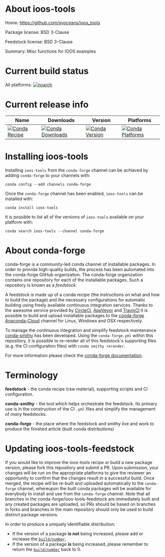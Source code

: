 About ioos-tools
================

Home: https://github.com/pyoceans/ioos_tools

Package license: BSD 3-Clause

Feedstock license: BSD 3-Clause

Summary: Misc functions for IOOS examples



Current build status
====================

All platforms:
[![noarch](https://img.shields.io/circleci/project/github/conda-forge/ioos_tools-feedstock/master.svg?label=noarch)](https://circleci.com/gh/conda-forge/ioos_tools-feedstock)

Current release info
====================

| Name | Downloads | Version | Platforms |
| --- | --- | --- | --- |
| [![Conda Recipe](https://img.shields.io/badge/recipe-ioos--tools-green.svg)](https://anaconda.org/conda-forge/ioos-tools) | [![Conda Downloads](https://img.shields.io/conda/dn/conda-forge/ioos-tools.svg)](https://anaconda.org/conda-forge/ioos-tools) | [![Conda Version](https://img.shields.io/conda/vn/conda-forge/ioos-tools.svg)](https://anaconda.org/conda-forge/ioos-tools) | [![Conda Platforms](https://img.shields.io/conda/pn/conda-forge/ioos-tools.svg)](https://anaconda.org/conda-forge/ioos-tools) |

Installing ioos-tools
=====================

Installing `ioos-tools` from the `conda-forge` channel can be achieved by adding `conda-forge` to your channels with:

```
conda config --add channels conda-forge
```

Once the `conda-forge` channel has been enabled, `ioos-tools` can be installed with:

```
conda install ioos-tools
```

It is possible to list all of the versions of `ioos-tools` available on your platform with:

```
conda search ioos-tools --channel conda-forge
```


About conda-forge
=================

conda-forge is a community-led conda channel of installable packages.
In order to provide high-quality builds, the process has been automated into the
conda-forge GitHub organization. The conda-forge organization contains one repository
for each of the installable packages. Such a repository is known as a *feedstock*.

A feedstock is made up of a conda recipe (the instructions on what and how to build
the package) and the necessary configurations for automatic building using freely
available continuous integration services. Thanks to the awesome service provided by
[CircleCI](https://circleci.com/), [AppVeyor](https://www.appveyor.com/)
and [TravisCI](https://travis-ci.org/) it is possible to build and upload installable
packages to the [conda-forge](https://anaconda.org/conda-forge)
[Anaconda-Cloud](https://anaconda.org/) channel for Linux, Windows and OSX respectively.

To manage the continuous integration and simplify feedstock maintenance
[conda-smithy](https://github.com/conda-forge/conda-smithy) has been developed.
Using the ``conda-forge.yml`` within this repository, it is possible to re-render all of
this feedstock's supporting files (e.g. the CI configuration files) with ``conda smithy rerender``.

For more information please check the [conda-forge documentation](https://conda-forge.org/docs/).

Terminology
===========

**feedstock** - the conda recipe (raw material), supporting scripts and CI configuration.

**conda-smithy** - the tool which helps orchestrate the feedstock.
                   Its primary use is in the construction of the CI ``.yml`` files
                   and simplify the management of *many* feedstocks.

**conda-forge** - the place where the feedstock and smithy live and work to
                  produce the finished article (built conda distributions)


Updating ioos-tools-feedstock
=============================

If you would like to improve the ioos-tools recipe or build a new
package version, please fork this repository and submit a PR. Upon submission,
your changes will be run on the appropriate platforms to give the reviewer an
opportunity to confirm that the changes result in a successful build. Once
merged, the recipe will be re-built and uploaded automatically to the
`conda-forge` channel, whereupon the built conda packages will be available for
everybody to install and use from the `conda-forge` channel.
Note that all branches in the conda-forge/ioos-tools-feedstock are
immediately built and any created packages are uploaded, so PRs should be based
on branches in forks and branches in the main repository should only be used to
build distinct package versions.

In order to produce a uniquely identifiable distribution:
 * If the version of a package **is not** being increased, please add or increase
   the [``build/number``](https://conda.io/docs/user-guide/tasks/build-packages/define-metadata.html#build-number-and-string).
 * If the version of a package **is** being increased, please remember to return
   the [``build/number``](https://conda.io/docs/user-guide/tasks/build-packages/define-metadata.html#build-number-and-string)
   back to 0.
